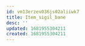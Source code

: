 ```yaml
---
id: vm13erzev036js02aliiwk7
title: Item_sigil_bane
desc: ''
updated: 1681955304211
created: 1681955304211
---
```

